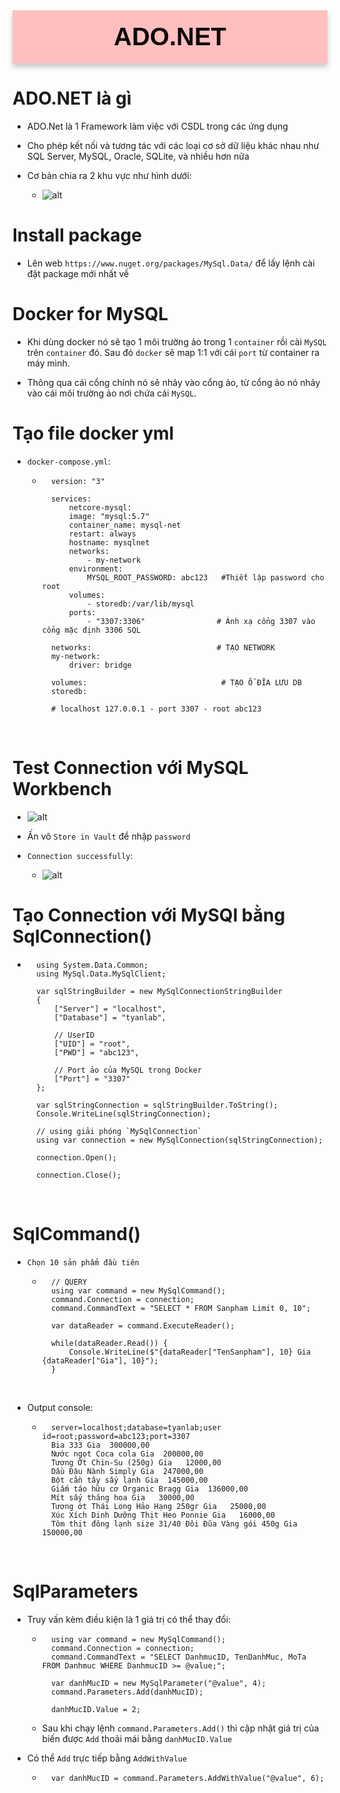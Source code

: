 <div style="text-align: center; background-color: #FFBFBF; font-family: 'Trebuchet MS', Arial, sans-serif; color:  #0D0907; padding: 5px; font-size: 40px; padding:20px; font-weight: bold; border-radius: 0 0 0 0; box-shadow: 0px 6px 8px rgba(0, 0, 0, 0.2);margin-bottom: 20px;">
ADO.NET
</div>

# ADO.NET là gì
- ADO.Net là 1 Framework làm việc với CSDL trong các ứng dụng

- Cho phép kết nối và tương tác với các loại cơ sở dữ liệu khác nhau như SQL Server, MySQL, Oracle, SQLite, và nhiều hơn nữa

- Cơ bản chia ra 2 khu vực như hình dưới:
    + ![alt](https://raw.githubusercontent.com/xuanthulabnet/learn-cs-netcore/master/imgs/cs058.png)

# Install package
- Lên web `https://www.nuget.org/packages/MySql.Data/` để lấy lệnh cài đặt package mới nhất về

# Docker for MySQL
- Khi dùng docker nó sẽ tạo 1 môi trường ảo trong 1 `container` rồi cài `MySQL` trên `container` đó. Sau đó `docker` sẽ map 1:1 với cái `port` từ container ra máy mình.

- Thông qua cái cổng chính nó sẽ nhảy vào cổng ảo, từ cổng ảo nó nhảy vào cái môi trường ảo nơi chứa cái `MySQL`.

# Tạo file docker yml
- `docker-compose.yml`: 
    + ```
        version: "3"

        services:
            netcore-mysql:
            image: "mysql:5.7"
            container_name: mysql-net
            restart: always
            hostname: mysqlnet
            networks:
                - my-network
            environment:
                MYSQL_ROOT_PASSWORD: abc123   #Thiết lập password cho root
            volumes:
                - storedb:/var/lib/mysql
            ports:
                - "3307:3306"                # Ánh xạ cổng 3307 vào cổng mặc định 3306 SQL

        networks:                            # TẠO NETWORK
        my-network:
            driver: bridge

        volumes:                              # TẠO Ổ ĐĨA LƯU DB
        storedb:

        # localhost 127.0.0.1 - port 3307 - root abc123 
<br/>

# Test Connection với MySQL Workbench
- ![alt](https://i.pinimg.com/736x/35/6a/08/356a0862876e1ebff5b23fc0820973a6.jpg)

- Ấn vô `Store in Vault` để nhập `password`

- `Connection successfully`:

    + ![alt](https://i.pinimg.com/736x/58/13/c8/5813c869bb296c4bfe3d577ce4b44edf.jpg)

# Tạo Connection với MySQl bằng SqlConnection()
- ```
    using System.Data.Common;
    using MySql.Data.MySqlClient;

    var sqlStringBuilder = new MySqlConnectionStringBuilder
    {
        ["Server"] = "localhost",
        ["Database"] = "tyanlab",

        // UserID
        ["UID"] = "root",
        ["PWD"] = "abc123",

        // Port ảo của MySQL trong Docker
        ["Port"] = "3307"
    };

    var sqlStringConnection = sqlStringBuilder.ToString();
    Console.WriteLine(sqlStringConnection);

    // using giải phóng `MySqlConnection`
    using var connection = new MySqlConnection(sqlStringConnection);

    connection.Open();
    
    connection.Close();
<br/>

# SqlCommand()
- `Chọn 10 sản phẩm đầu tiên`

    + ```
        // QUERY
        using var command = new MySqlCommand();
        command.Connection = connection;
        command.CommandText = "SELECT * FROM Sanpham Limit 0, 10";

        var dataReader = command.ExecuteReader();

        while(dataReader.Read()) {
            Console.WriteLine($"{dataReader["TenSanpham"], 10} Gia {dataReader["Gia"], 10}");
        }
<br/>

- Output console:

    + ```
        server=localhost;database=tyanlab;user id=root;password=abc123;port=3307
        Bia 333 Gia  300000,00
        Nước ngọt Coca cola Gia  200000,00
        Tương Ớt Chin-Su (250g) Gia   12000,00
        Dầu Đậu Nành Simply Gia  247000,00
        Bột cần tây sấy lạnh Gia  145000,00
        Giấm táo hữu cơ Organic Bragg Gia  136000,00
        Mít sấy thăng hoa Gia   30000,00
        Tương ớt Thái Long Hảo Hạng 250gr Gia   25000,00
        Xúc Xích Dinh Dưỡng Thịt Heo Ponnie Gia   16000,00
        Tôm thịt đông lạnh size 31/40 Đôi Đũa Vàng gói 450g Gia  150000,00
<br/>

# SqlParameters
- Truy vấn kèm điều kiện là 1 giá trị có thể thay đổi:

    + ```
        using var command = new MySqlCommand();
        command.Connection = connection;
        command.CommandText = "SELECT DanhmucID, TenDanhMuc, MoTa FROM Danhmuc WHERE DanhmucID >= @value;";

        var danhMucID = new MySqlParameter("@value", 4);
        command.Parameters.Add(danhMucID);

        danhMucID.Value = 2;
    + Sau khi chạy lệnh `command.Parameters.Add()` thì cập nhật giá trị của biến được `Add` thoải mái bằng `danhMucID.Value`

- Có thể `Add` trực tiếp bằng `AddWithValue` 
    + ```
        var danhMucID = command.Parameters.AddWithValue("@value", 6);

